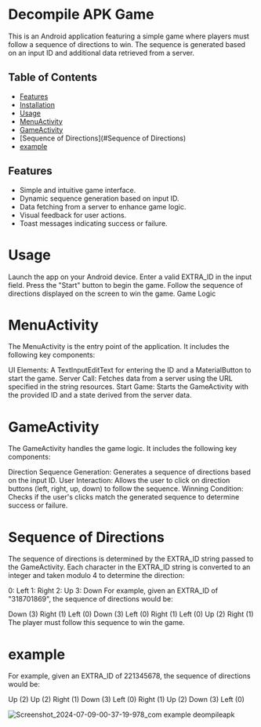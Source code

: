 # Decompile APK Game

This is an Android application featuring a simple game where players must follow a sequence of directions to win. The sequence is generated based on an input ID and additional data retrieved from a server.

## Table of Contents

- [Features](#features)
- [Installation](#installation)
- [Usage](#usage)
- [MenuActivity](#MenuActivity)
- [GameActivity](#GameActivity)
- [Sequence of Directions](#Sequence of Directions)
- [example](#example)

## Features

- Simple and intuitive game interface.
- Dynamic sequence generation based on input ID.
- Data fetching from a server to enhance game logic.
- Visual feedback for user actions.
- Toast messages indicating success or failure.

# Usage

Launch the app on your Android device.
Enter a valid EXTRA_ID in the input field.
Press the "Start" button to begin the game.
Follow the sequence of directions displayed on the screen to win the game.
Game Logic

# MenuActivity
The MenuActivity is the entry point of the application. It includes the following key components:

UI Elements: A TextInputEditText for entering the ID and a MaterialButton to start the game.
Server Call: Fetches data from a server using the URL specified in the string resources.
Start Game: Starts the GameActivity with the provided ID and a state derived from the server data.
# GameActivity
The GameActivity handles the game logic. It includes the following key components:

Direction Sequence Generation: Generates a sequence of directions based on the input ID.
User Interaction: Allows the user to click on direction buttons (left, right, up, down) to follow the sequence.
Winning Condition: Checks if the user's clicks match the generated sequence to determine success or failure.
# Sequence of Directions
The sequence of directions is determined by the EXTRA_ID string passed to the GameActivity. Each character in the EXTRA_ID string is converted to an integer and taken modulo 4 to determine the direction:

0: Left
1: Right
2: Up
3: Down
For example, given an EXTRA_ID of "318701869", the sequence of directions would be:

Down (3)
Right (1)
Left (0)
Down (3)
Left (0)
Right (1)
Left (0)
Up (2)
Right (1)
The player must follow this sequence to win the game.

# example 
For example, given an EXTRA_ID of 221345678, the sequence of directions would be:

Up (2)
Up (2)
Right (1)
Down (3)
Left (0)
Right (1)
Up (2)
Down (3)
Left (0)

![Screenshot_2024-07-09-00-37-19-978_com example deompileapk](https://github.com/ahmadzhalka/DeompileAPK/assets/119360009/1dba550f-8e2f-440d-81d1-0d8186ca6908)



